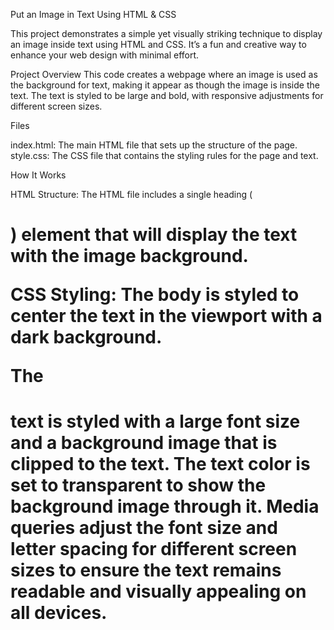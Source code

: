 Put an Image in Text Using HTML & CSS

This project demonstrates a simple yet visually striking technique to display an image inside text using HTML and CSS. It’s a fun and creative way to enhance your web design with minimal effort.


Project Overview
This code creates a webpage where an image is used as the background for text, making it appear as though the image is inside the text. The text is styled to be large and bold, with responsive adjustments for different screen sizes.


Files

index.html: The main HTML file that sets up the structure of the page.
style.css: The CSS file that contains the styling rules for the page and text.


How It Works

HTML Structure: The HTML file includes a single heading (<h1>) element that will display the text with the image background.

CSS Styling:
The body is styled to center the text in the viewport with a dark background.


The <h1> text is styled with a large font size and a background image that is clipped to the text. The text color is set to transparent to show the background image through it.
Media queries adjust the font size and letter spacing for different screen sizes to ensure the text remains readable and visually appealing on all devices.
